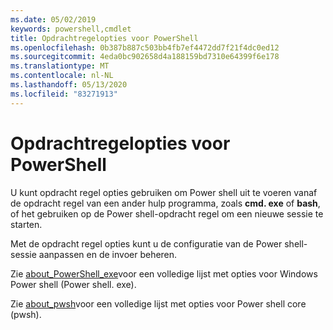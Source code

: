 ```yaml
---
ms.date: 05/02/2019
keywords: powershell,cmdlet
title: Opdrachtregelopties voor PowerShell
ms.openlocfilehash: 0b387b887c503bb4fb7ef4472dd7f21f4dc0ed12
ms.sourcegitcommit: 4eda0bc902658d4a188159bd7310e64399f6e178
ms.translationtype: MT
ms.contentlocale: nl-NL
ms.lasthandoff: 05/13/2020
ms.locfileid: "83271913"
---
```

# <a name="powershell-command-line-options"></a>Opdrachtregelopties voor PowerShell

U kunt opdracht regel opties gebruiken om Power shell uit te voeren vanaf de opdracht regel van een ander hulp programma, zoals **cmd. exe** of **bash**, of het gebruiken op de Power shell-opdracht regel om een nieuwe sessie te starten.

Met de opdracht regel opties kunt u de configuratie van de Power shell-sessie aanpassen en de invoer beheren.

Zie [about_PowerShell_exe](/powershell/module/Microsoft.PowerShell.Core/About/about_PowerShell_exe?view=powershell-5.1)voor een volledige lijst met opties voor Windows Power shell (Power shell. exe).

Zie [about_pwsh](/powershell/module/Microsoft.PowerShell.Core/About/about_pwsh)voor een volledige lijst met opties voor Power shell core (pwsh).